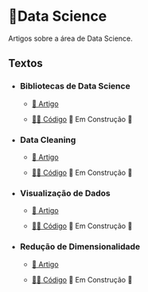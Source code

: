 # 📂Data Science

Artigos sobre a área de Data Science.

## Textos

- ### Bibliotecas de Data Science
  - [📑 Artigo](https://medium.com/turing-talks/turing-talks-6-data-science-libraries-6c2599838b3e)

  - [👩‍💻 Código]() 🚧 Em Construção 🚧

- ### Data Cleaning
  - [📑 Artigo](https://medium.com/turing-talks/turing-talks-7-data-cleaning-c770969dd935)

  - [👩‍💻 Código]() 🚧 Em Construção 🚧

- ### Visualização de Dados
  - [📑 Artigo](https://medium.com/turing-talks/turing-talks-9-visualiza%C3%A7%C3%A3o-de-dados-93df670d479) 

  - [👩‍💻 Código]() 🚧 Em Construção 🚧

- ### Redução de Dimensionalidade
  - [📑 Artigo](https://medium.com/turing-talks/aprendizado-n%C3%A3o-supervisionado-redu%C3%A7%C3%A3o-de-dimensionalidade-479ecfc464ea)

  - [👩‍💻 Código]() 🚧 Em Construção 🚧
